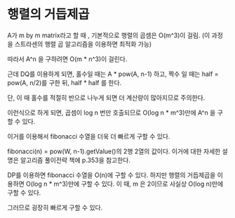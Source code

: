 # 행렬의 거듭제곱

A가 m by m matrix라고 할 때 , 기본적으로 행렬의 곱셈은 O(m^3)이 걸림. (이 과정을 스트라센의 행렬 곱 알고리즘을 이용하면 최적화 가능)

따라서 A^n 을 구하려면 O(m * n^3)이 걸린다.

근데 DQ를 이용하게 되면, 홀수일 때는 A * pow(A, n-1) 하고, 짝수 일 때는 half = pow(A, n/2)를 구한 뒤, half * half 를 한다.

단, 이 때 홀수를 적절히 반으로 나누게 되면 더 계산량이 많아지므로 주의한다.

이런식으로 하게 되면, 곱셈이 log n 번만 호출되므로 O(log n * m^3)만에 A^n 을 구할 수 있다.

이거를 이용해서 fibonacci 수열을 더욱 더 빠르게 구할 수 있다.

fibonacci(n) = pow(W, n-1).getValue()의 2행 2열의 값이다. 이거에 대한 자세한 설명은 알고리즘 풀이전략 책에 p.353을 참고한다.

DP를 이용하면 fibonacci 수열을 O(n)에 구할 수 있다. 하지만 행렬의 거듭제곱을 이용하면 O(log n * m^3)만에 구할 수 있다. 이 때, m 은 2이므로 사실상 O(log n)만에 구할 수 있다.

그러므로 굉장히 빠르게 구할 수 있다.

